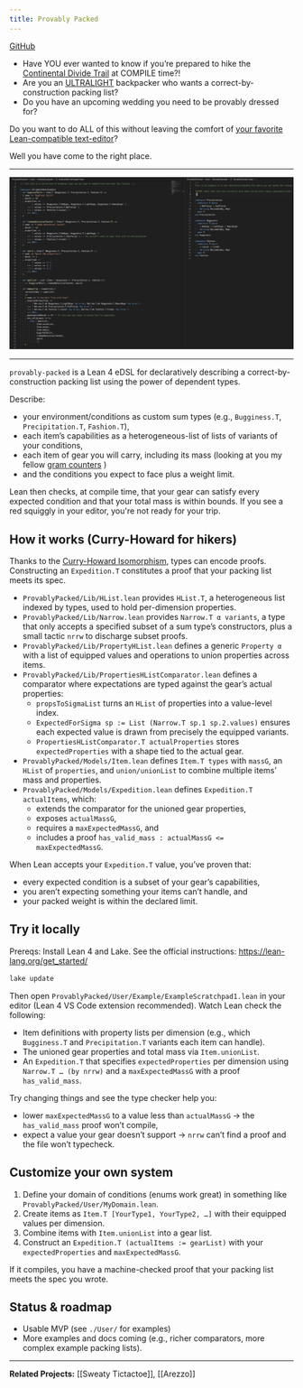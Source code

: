 ```yaml
---
title: Provably Packed
---
```


[GitHub](https://github.com/HaydenLeBaron/provably-packed)


- Have YOU ever wanted to know if you’re prepared to hike the [Continental Divide Trail](https://en.wikipedia.org/wiki/Continental_Divide_Trail) at COMPILE time?!
- Are you an [ULTRALIGHT](https://www.reddit.com/r/Ultralight/) backpacker who wants a correct-by-construction packing list? 
- Do you have an upcoming wedding you need to be provably dressed for?

Do you want to do ALL of this without leaving the comfort of [your favorite Lean-compatible text-editor](https://www.google.com/search?q=lean+4+supported+text+editors&num=10&sca_esv=8c2b0058ed4277b2&sxsrf=AE3TifP2vbUtwDLOUUn5EfrH7F6GSNzf0A:1758419155909&ei=01jPaMymN7_1kPIP7pLBiQ4&ved=0ahUKEwiM3J3p3eiPAxW_OkQIHW5JMOEQ4dUDCBM&uact=5&oq=lean+4+supported+text+editors&gs_lp=Egxnd3Mtd2l6LXNlcnAiHWxlYW4gNCBzdXBwb3J0ZWQgdGV4dCBlZGl0b3JzMgUQIRigATIFECEYoAEyBRAhGKABMgUQIRigAUjjAlCCAViCAXABeAGQAQCYAYsBoAGLAaoBAzAuMbgBA8gBAPgBAZgCAqACkAHCAgoQABiwAxjWBBhHmAMAiAYBkAYIkgcDMS4xoAe8BLIHAzAuMbgHjgHCBwMwLjLIBwI&sclient=gws-wiz-serp)?


Well you have come to the right place.

---

![Provably Packed Image](assets/provably-packed-image.png)

---

`provably-packed` is a Lean 4 eDSL for declaratively describing a correct-by-construction packing list using the power of dependent types. 

Describe:
- your environment/conditions as custom sum types (e.g., `Bugginess.T`, `Precipitation.T`, `Fashion.T`),
- each item’s capabilities as a heterogeneous-list of lists of variants of your conditions,
- each item of gear you will carry, including its mass (looking at you my fellow [gram counters](https://www.reddit.com/r/ultralight_jerk/comments/7pqp8c/cutting_toothbrush_weight_tips/) )
- and the conditions you expect to face plus a weight limit.

Lean then checks, at compile time, that your gear can satisfy every expected condition and that your total mass is within bounds. If you see a red squiggly in your editor, you're not ready for your trip.

## How it works (Curry-Howard for hikers)

Thanks to the [Curry-Howard Isomorphism](https://en.wikipedia.org/wiki/Curry%E2%80%93Howard_correspondence), types can encode proofs. Constructing an `Expedition.T` constitutes a proof that your packing list meets its spec.

- `ProvablyPacked/Lib/HList.lean` provides `HList.T`, a heterogeneous list indexed by types, used to hold per-dimension properties.
- `ProvablyPacked/Lib/Narrow.lean` provides `Narrow.T α variants`, a type that only accepts a specified subset of a sum type’s constructors, plus a small tactic `nrrw` to discharge subset proofs.
- `ProvablyPacked/Lib/PropertyHList.lean` defines a generic `Property α` with a list of equipped values and operations to union properties across items.
- `ProvablyPacked/Lib/PropertiesHListComparator.lean` defines a comparator where expectations are typed against the gear’s actual properties:
  - `propsToSigmaList` turns an `HList` of properties into a value-level index.
  - `ExpectedForSigma sp := List (Narrow.T sp.1 sp.2.values)` ensures each expected value is drawn from precisely the equipped variants.
  - `PropertiesHListComparator.T actualProperties` stores `expectedProperties` with a shape tied to the actual gear.
- `ProvablyPacked/Models/Item.lean` defines `Item.T types` with `massG`, an `HList` of `properties`, and `union/unionList` to combine multiple items’ mass and properties.
- `ProvablyPacked/Models/Expedition.lean` defines `Expedition.T actualItems`, which:
  - extends the comparator for the unioned gear properties,
  - exposes `actualMassG`,
  - requires a `maxExpectedMassG`, and
  - includes a proof `has_valid_mass : actualMassG <= maxExpectedMassG`.

When Lean accepts your `Expedition.T` value, you’ve proven that:

- every expected condition is a subset of your gear’s capabilities,
- you aren’t expecting something your items can’t handle, and
- your packed weight is within the declared limit.

## Try it locally

Prereqs: Install Lean 4 and Lake. See the official instructions: https://lean-lang.org/get_started/

```sh
lake update
```

Then open `ProvablyPacked/User/Example/ExampleScratchpad1.lean` in your editor (Lean 4 VS Code extension recommended). Watch Lean check the following:

- Item definitions with property lists per dimension (e.g., which `Bugginess.T` and `Precipitation.T` variants each item can handle).
- The unioned gear properties and total mass via `Item.unionList`.
- An `Expedition.T` that specifies `expectedProperties` per dimension using `Narrow.T … (by nrrw)` and a `maxExpectedMassG` with a proof `has_valid_mass`.

Try changing things and see the type checker help you:

- lower `maxExpectedMassG` to a value less than `actualMassG` → the `has_valid_mass` proof won’t compile,
- expect a value your gear doesn’t support → `nrrw` can’t find a proof and the file won’t typecheck.

## Customize your own system

1. Define your domain of conditions (enums work great) in something like `ProvablyPacked/User/MyDomain.lean`.
2. Create items as `Item.T [YourType1, YourType2, …]` with their equipped values per dimension.
3. Combine items with `Item.unionList` into a gear list.
4. Construct an `Expedition.T (actualItems := gearList)` with your `expectedProperties` and `maxExpectedMassG`.

If it compiles, you have a machine-checked proof that your packing list meets the spec you wrote.

## Status & roadmap

- Usable MVP (see `./User/` for examples)
- More examples and docs coming (e.g., richer comparators, more complex example packing lists).

---

**Related Projects:** [[Sweaty Tictactoe]], [[Arezzo]]

<!-- **Topics:** [[Dependent Types]], [[Formal Verification]], [[Theorem Proving]], [[Functional Programming]] -->